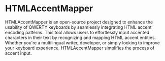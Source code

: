 # HTMLAccentMapper
HTMLAccentMapper is an open-source project designed to enhance the usability of QWERTY keyboards by seamlessly integrating HTML accent encoding patterns. This tool allows users to effortlessly input accented characters in their text by recognizing and mapping HTML accent entities. Whether you're a multilingual writer, developer, or simply looking to improve your keyboard experience, HTMLAccentMapper simplifies the process of accent input.